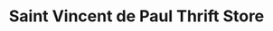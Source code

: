 ---
title: "Saint Vincent de Paul Thrift Store"
url: /stoughton/saint-vincent-de-paul-thrift-store/
shop: Gebrauchtwaren
---